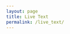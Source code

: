 ```yaml
---
layout: page
title: Live Text
permalink: /live_text/
---
```


<div id="content-stream"></div>

<script type="text/javascript">
$(function textAreaLoad() {
var url = window.location.pathname;
var textbox = document.createElement("textarea");
textbox.value = "";
textbox.value += (url ? url.split('?')[1] : window.location.search.slice(1));
document.getElementsById("content-stream").appendChild(textbox);
});
</script>
